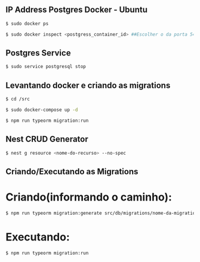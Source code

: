 ## IP Address Postgres Docker - Ubuntu
```bash
$ sudo docker ps

$ sudo docker inspect <postgress_container_id> ##Escolher o da porta 5432
```

## Postgres Service
```bash
$ sudo service postgresql stop

```

## Levantando docker e criando as migrations
```bash
$ cd /src

$ sudo docker-compose up -d

$ npm run typeorm migration:run
```

## Nest CRUD Generator
```bash
$ nest g resource <nome-do-recurso> --no-spec

```

## Criando/Executando as Migrations

# Criando(informando o caminho):

```bash
$ npm run typeorm migration:generate src/db/migrations/nome-da-migration
```

# Executando:
```bash
$ npm run typeorm migration:run
